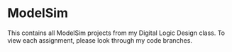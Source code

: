 # ModelSim
This contains all ModelSim projects from my Digital Logic Design class.
To view each assignment, please look through my code branches.
